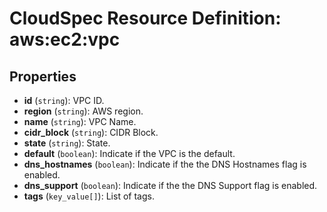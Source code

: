 # CloudSpec Resource Definition: aws:ec2:vpc


## Properties

* **id**
(`string`):
VPC ID.
* **region**
(`string`):
AWS region.
* **name**
(`string`):
VPC Name.
* **cidr_block**
(`string`):
CIDR Block.
* **state**
(`string`):
State.
* **default**
(`boolean`):
Indicate if the VPC is the default.
* **dns_hostnames**
(`boolean`):
Indicate if the the DNS Hostnames flag is enabled.
* **dns_support**
(`boolean`):
Indicate if the the DNS Support flag is enabled.
* **tags**
(`key_value[]`):
List of tags.


